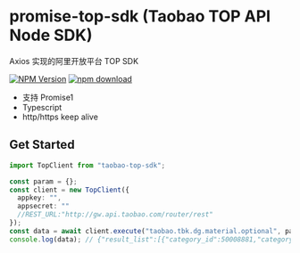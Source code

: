 # promise-top-sdk (Taobao TOP API Node SDK)

Axios 实现的阿里开放平台 TOP SDK

[![NPM Version][npm-image]][npm-url]
[![npm download][download-image]][download-url]

- 支持 Promise1
- Typescript
- http/https keep alive

## Get Started

```typescript
import TopClient from "taobao-top-sdk";

const param = {};
const client = new TopClient({
  appkey: "",
  appsecret: ""
  //REST_URL:"http://gw.api.taobao.com/router/rest"
});
const data = await client.execute("taobao.tbk.dg.material.optional", param);
console.log(data); // {"result_list":[{"category_id":50008881,"category_name"......}
```

[npm-image]: https://img.shields.io/npm/v/retry-axios.svg
[npm-url]: https://npmjs.org/package/promise-top-sdk
[download-image]: https://img.shields.io/npm/dm/promise-top-sdk.svg?style=flat-square
[download-url]: https://npmjs.org/package/promise-top-sdk
